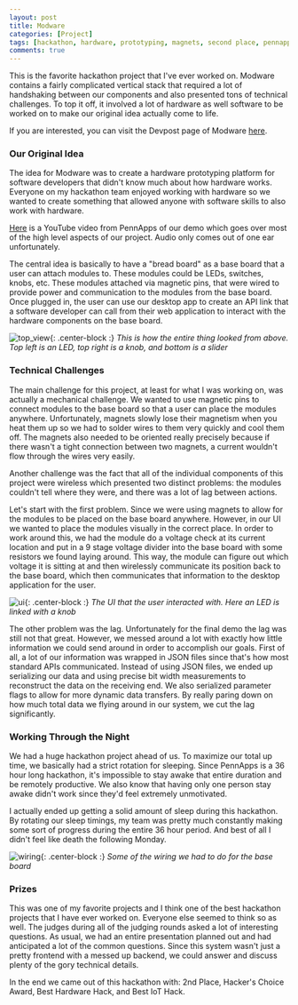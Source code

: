 ```yaml
---
layout: post
title: Modware
categories: [Project]
tags: [hackathon, hardware, prototyping, magnets, second place, pennapps]
comments: true
---
```


This is the favorite hackathon project that I've ever worked on. Modware contains a fairly complicated vertical stack that required a lot of handshaking between our components and also presented tons of technical challenges. To top it off, it involved a lot of hardware as well software to be worked on to make our original idea actually come to life.

If you are interested, you can visit the Devpost page of Modware [here](https://devpost.com/software/modware).

### Our Original Idea
The idea for Modware was to create a hardware prototyping platform for software developers that didn't know much about how hardware works. Everyone on my hackathon team enjoyed working with hardware so we wanted to create something that allowed anyone with software skills to also work with hardware.

[Here](https://youtu.be/cTh3Q6a2OIM?t=3137) is a YouTube video from PennApps of our demo which goes over most of the high level aspects of our project. Audio only comes out of one ear unfortunately.

The central idea is basically to have a "bread board" as a base board that a user can attach modules to. These modules could be LEDs, switches, knobs, etc. These modules attached via magnetic pins, that were wired to provide power and communication to the modules from the base board. Once plugged in, the user can use our desktop app to create an API link that a software developer can call from their web application to interact with the hardware components on the base board.

![top_view](../../assets/posts/modware/top_view.jpg){: .center-block :}
*This is how the entire thing looked from above. Top left is an LED, top right is a knob, and bottom is a slider*

### Technical Challenges
The main challenge for this project, at least for what I was working on, was actually a mechanical challenge. We wanted to use magnetic pins to connect modules to the base board so that a user can place the modules anywhere. Unfortunately, magnets slowly lose their magnetism when you heat them up so we had to solder wires to them very quickly and cool them off. The magnets also needed to be oriented really precisely because if there wasn't a tight connection between two magnets, a current wouldn't flow through the wires very easily.

Another challenge was the fact that all of the individual components of this project were wireless which presented two distinct problems: the modules couldn't tell where they were, and there was a lot of lag between actions.

Let's start with the first problem. Since we were using magnets to allow for the modules to be placed on the base board anywhere. However, in our UI we wanted to place the modules visually in the correct place. In order to work around this, we had the module do a voltage check at its current location and put in a 9 stage voltage divider into the base board with some resistors we found laying around. This way, the module can figure out which voltage it is sitting at and then wirelessly communicate its position back to the base board, which then communicates that information to the desktop application for the user.

![ui](../../assets/posts/modware/ui.jpg){: .center-block :}
*The UI that the user interacted with. Here an LED is linked with a knob*

The other problem was the lag. Unfortunately for the final demo the lag was still not that great. However, we messed around a lot with exactly how little information we could send around in order to accomplish our goals. First of all, a lot of our information was wrapped in JSON files since that's how most standard APIs communicated. Instead of using JSON files, we ended up serializing our data and using precise bit width measurements to reconstruct the data on the receiving end. We also serialized parameter flags to allow for more dynamic data transfers. By really paring down on how much total data we flying around in our system, we cut the lag significantly.

### Working Through the Night
We had a huge hackathon project ahead of us. To maximize our total up time, we basically had a strict rotation for sleeping. Since PennApps is a 36 hour long hackathon, it's impossible to stay awake that entire duration and be remotely productive. We also know that having only one person stay awake didn't work since they'd feel extremely unmotivated.

I actually ended up getting a solid amount of sleep during this hackathon. By rotating our sleep timings, my team was pretty much constantly making some sort of progress during the entire 36 hour period. And best of all I didn't feel like death the following Monday.

![wiring](../../assets/posts/modware/wiring.jpg){: .center-block :}
*Some of the wiring we had to do for the base board*

### Prizes
This was one of my favorite projects and I think one of the best hackathon projects that I have ever worked on. Everyone else seemed to think so as well. The judges during all of the judging rounds asked a lot of interesting questions. As usual, we had an entire presentation planned out and had anticipated a lot of the common questions. Since this system wasn't just a pretty frontend with a messed up backend, we could answer and discuss plenty of the gory technical details.

In the end we came out of this hackathon with: 2nd Place, Hacker's Choice Award, Best Hardware Hack, and Best IoT Hack.
